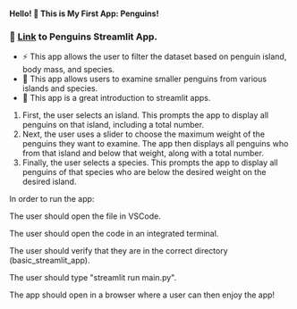 #### Hello! 👋 This is **My First App: Penguins!**

### 🔗 [Link](https://penguins-basic.streamlit.app) to Penguins Streamlit App.

- ⚡ This app allows the user to filter the dataset based on penguin island, body mass, and species.
- 🔬 This app allows users to examine smaller penguins from various islands and species.
- 🌱 This app is a great introduction to streamlit apps.

1) First, the user selects an island. This prompts the app to display all penguins on that island, including a total number.
2) Next, the user uses a slider to choose the maximum weight of the penguins they want to examine. The app then displays all penguins who from that island and below that weight, along with a total number.
3) Finally, the user selects a species. This prompts the app to display all penguins of that species who are below the desired weight on the desired island.

In order to run the app:

The user should open the file in VSCode. 

The user should open the code in an integrated terminal.

The user should verify that they are in the correct directory (basic_streamlit_app).

The user should type "streamlit run main.py".


The app should open in a browser where a user can then enjoy the app!
